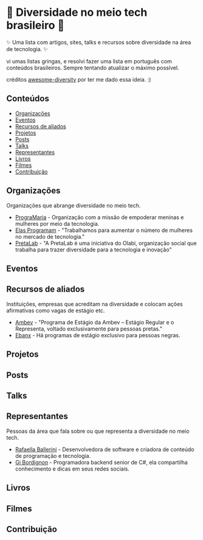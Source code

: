 <h1> 🌈 Diversidade no meio tech brasileiro 🌈  </h1>

✨ Uma lista com artigos, sites, talks e recursos sobre diversidade na área de tecnologia. ✨ <br>

vi umas listas gringas, e resolvi fazer uma lista em português com conteúdos brasileiros.
Sempre tentando atualizar o máximo possível.

créditos <a href=“github.com/folkswhocode/awesome-diversity“>awesome-diversity</a> por ter me dado essa ideia. :)

## Conteúdos

- [Organizações](#organizações)
- [Eventos](#eventos)
- [Recursos de aliados](#recursos-de-aliados)
- [Projetos](#projetos)
- [Posts](#posts)
- [Talks](#talks)
- [Representantes](#representantes)
- [Livros](#livros)
- [Filmes](#filmes)
- [Contribuição](#contribuição)

## Organizações

Organizações que abrange diversidade no meio tech.

- [PrograMaria](https://www.programaria.org/) - Organização com a missão de empoderar meninas e mulheres por meio da tecnologia.
- [Elas Programam](https://www.instagram.com/elasprogramam/) - "Trabalhamos para aumentar o número de mulheres no mercado de tecnologia."
- [PretaLab](https://opoderdofuturo.pretalab.com/) - "A PretaLab é uma iniciativa do Olabi, organização social que trabalha para trazer diversidade para a tecnologia e inovação"

## Eventos

## Recursos de aliados

Instituições, empresas que acreditam na diversidade e colocam ações afirmativas como vagas de estágio etc.

- [Ambev](https://www.ambev.com.br/carreiras/nossos-programas/programa-estagio-representa/) - "Programa de Estágio da Ambev – Estágio Regular e o Representa, voltado exclusivamente para pessoas pretas."
- [Ebanx](https://estagio.ebanx.com/business) - Há programas de estágio exclusivo para pessoas negras.

## Projetos

## Posts

## Talks

## Representantes

Pessoas da área que fala sobre ou que representa a diversidade no meio tech.

- [Rafaella Ballerini](https://github.com/rafaballerini) - Desenvolvedora de software e criadora de conteúdo de programação e tecnologia.
- [Gi Bordignon](https://www.instagram.com/spacecoding/) - Programadora backend senior de C#, ela compartilha conhecimento e dicas em seus redes sociais.

## Livros

## Filmes

## Contribuição
